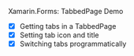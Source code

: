 Xamarin.Forms: TabbedPage Demo

- [x] Getting tabs in a TabbedPage
- [x] Setting tab icon and title
- [x] Switching tabs programmatically
